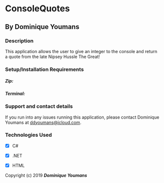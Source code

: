 # ConsoleQuotes

## By **Dominique Youmans**



### Description

This application allows the user to give an integer to the console and return a quote from the late Nipsey Hussle The Great!


### Setup/Installation Requirements
##### Zip:


##### Terminal:






### Support and contact details

If you run into any issues running this application, please contact Dominique Youmans at ddyoumans@icloud.com.

### Technologies Used

 - [x] C#
 - [x] .NET
 - [x] HTML



Copyright (c) 2019 **_Dominique Youmans_**
